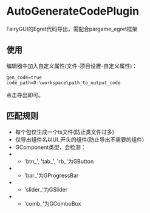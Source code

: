 # AutoGenerateCodePlugin
FairyGUI的Egret代码导出，需配合pargame_egret框架

## 使用
编辑器中加入自定义属性(文件-项目设置-自定义属性)：
```
gen_code=true
code_path=D:\workspace\path_to_output_code
```
点击导出即可。

## 匹配规则
- 每个包仅生成一个ts文件(防止类文件过多)
- 仅导出组件名以UI_开头的组件(防止导出不需要的组件)
- GComponent类型，会检测：
- - 'btn_', 'tab_', 'rb_'为GButton
- - 'bar_'为GProgressBar
- - 'slider_'为GSlider
- - 'comb_'为GComboBox
